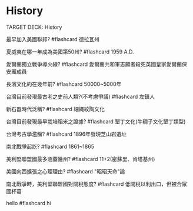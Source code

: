 # History
TARGET DECK: History


最早加入美國聯邦? #flashcard
德拉瓦州
<!--ID: 1626091075686-->

夏威夷在哪一年成為美國第50州? #flashcard 
1959 A.D.
<!--ID: 1626091145219-->

愛爾蘭獨立戰爭導火線? #flashcard 
愛爾蘭共和軍志願者殺死英國皇家愛爾蘭保安團成員
<!--ID: 1626183032664-->

長濱文化約在幾年前? #flashcard 
50000~5000年
<!--ID: 1627913129681-->

台灣目前發現最古老之史前人類?(不考慮爭議) #flashcard 
左鎮人
<!--ID: 1627913162260-->

新石器時代泛稱? #flashcard 
細繩紋陶文化
<!--ID: 1627913200192-->

台灣目前發現最早栽培稻米之證據? #flashcard 
墾丁文化(牛稠子文化墾丁類型)
<!--ID: 1627913248826-->

台灣考古學濫觴? #flashcard 
1896年發現芝山岩遺址
<!--ID: 1627913291385-->

南北戰爭起訖? #flashcard 
1861~1865
<!--ID: 1627913357597-->

美利堅聯盟國最多涵蓋幾州? #flashcard 
11+2(密蘇里、肯塔基州)
<!--ID: 1627972213976-->

美國向西擴張之心理理由? #flashcard 
"昭昭天命"論
<!--ID: 1627972314523-->

南北戰爭時，美利堅聯盟國對關稅態度? #flashcard 
低關稅以利出口，但被合眾國杯葛 
<!--ID: 1627972387074-->

hello #flashcard 
hi
<!--ID: 1630147091836-->

































